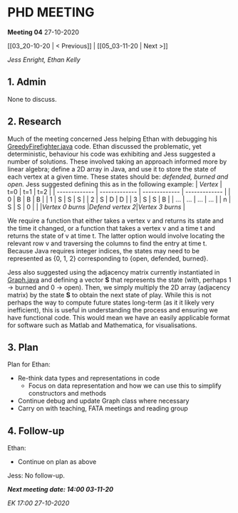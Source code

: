 # PHD MEETING

__Meeting 04__
27-10-2020

[[03_20-10-20 | < Previous]] | [[05_03-11-20 | Next >]]

_Jess Enright,_
_Ethan Kelly_


## 1. Admin

None to discuss.

## 2. Research

Much of the meeting concerned Jess helping Ethan with debugging his [GreedyFirefighter.java](https://github.com/ethankelly/research/tree/main/firefighter) code. Ethan discussed the problematic, yet deterministic, behaviour his code was exhibiting and Jess suggested a number of solutions. These involved taking an approach informed more by linear algebra; define a 2D array in Java, and use it to store the state of each vertex at a given time. These states should be: _defended, burned and open._ Jess suggested defining this as in the following example:
|    _Vertex_   | t=0             | t=1             | t=2             |
| ------------- |  -------------  |  -------------  |  -------------  |
|       0       |        B        |        B        |        B        |
|       1       |        S        |        S        |        S        |
|       2       |        S        |        D        |        D        |
|       3       |        S        |        S        |        B        |
|      ...      |       ...       |       ...       |       ...       |
|       n       |        S        |        S        |        0        |
|               |_Vertex 0 burns_ |_Defend vertex 2_|_Vertex 3 burns_ |

We require a function that either takes a vertex v and returns its state and the time it changed, or a function that takes a vertex v and a time t and returns the state of v at time t. The latter option would involve locating the relevant row v and traversing the columns to find the entry at time t. Because Java requires integer indices, the states may need to be represented as {0, 1, 2} corresponding to {open, defended, burned}.


Jess also suggested using the adjacency matrix currently instantiated in [Graph.java](https://github.com/ethankelly/research/tree/main/firefighter) and defining a vector __S__ that represents the state (with, perhaps 1 -> burned and 0 -> open). Then, we simply multiply the 2D array (adjacency matrix) by the state __S__ to obtain the next state of play. While this is not perhaps the way to compute future states long-term (as it it likely very inefficient), this is useful in understanding the process and ensuring we have functional code. This would mean we have an easily applicable format for software such as Matlab and Mathematica, for visualisations.


## 3. Plan

Plan for Ethan:
* Re-think data types and representations in code
  * Focus on data representation and how we can use this to simplify constructors and methods
* Continue debug and update Graph class where necessary
* Carry on with teaching, FATA meetings and reading group


## 4. Follow-up

Ethan:
* Continue on plan as above

Jess: No follow-up.


**_Next meeting date: 14:00 03-11-20_**



_EK 17:00 27-10-2020_
